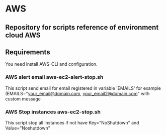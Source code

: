 # AWS
## Repository for scripts reference of environment cloud AWS

## Requirements
You need install AWS-CLI and configuration.

### AWS alert email aws-ec2-alert-stop.sh
This script send email for email registered in variable 'EMAILS' for example (EMAILS="your_email@domain.com, your_email2@domain.com" with custom message

### AWS Stop instances aws-ec2-stop.sh
This script stop all instances if not have Key="NoShutdown" and Value="Noshutdown"
